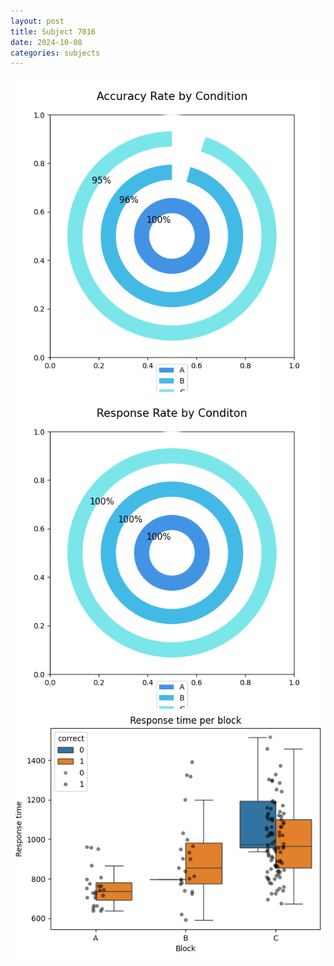 ```yaml
---
layout: post
title: Subject 7016
date: 2024-10-08
categories: subjects
---
```


![](data/7016/run-7/7016_accuracy_rate.png)
![](data/7016/run-7/7016_response_rate.png)
![](data/7016/run-7/7016_rt.png)
